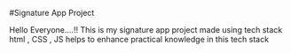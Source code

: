 #Signature App Project

Hello Everyone....!! This is my signature app project made using tech stack html , CSS , JS helps to enhance practical knowledge in this tech stack
